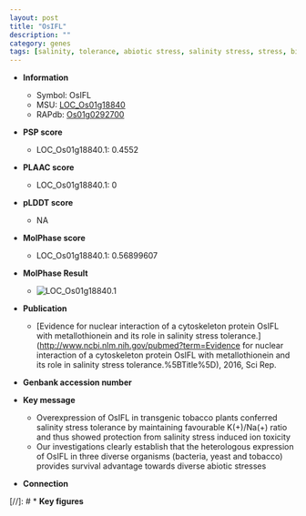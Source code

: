 ```yaml
---
layout: post
title: "OsIFL"
description: ""
category: genes
tags: [salinity, tolerance, abiotic stress, salinity stress, stress, biotic stress, stress tolerance]
---
```


* **Information**  
    + Symbol: OsIFL  
    + MSU: [LOC_Os01g18840](http://rice.plantbiology.msu.edu/cgi-bin/ORF_infopage.cgi?orf=LOC_Os01g18840)  
    + RAPdb: [Os01g0292700](http://rapdb.dna.affrc.go.jp/viewer/gbrowse_details/irgsp1?name=Os01g0292700)  

* **PSP score**  
    + LOC_Os01g18840.1: 0.4552 

* **PLAAC score**  
    + LOC_Os01g18840.1: 0 

* **pLDDT score**
    + NA


* **MolPhase score**
    + LOC_Os01g18840.1: 0.56899607

* **MolPhase Result**
    + ![LOC_Os01g18840.1](https://304243504.github.io/Pictures/LOC_Os01g/LOC_Os01g18840.1.png)

* **Publication**  
    + [Evidence for nuclear interaction of a cytoskeleton protein OsIFL with metallothionein and its role in salinity stress tolerance.](http://www.ncbi.nlm.nih.gov/pubmed?term=Evidence for nuclear interaction of a cytoskeleton protein OsIFL with metallothionein and its role in salinity stress tolerance.%5BTitle%5D), 2016, Sci Rep.

* **Genbank accession number**  

* **Key message**  
    + Overexpression of OsIFL in transgenic tobacco plants conferred salinity stress tolerance by maintaining favourable K(+)/Na(+) ratio and thus showed protection from salinity stress induced ion toxicity
    + Our investigations clearly establish that the heterologous expression of OsIFL in three diverse organisms (bacteria, yeast and tobacco) provides survival advantage towards diverse abiotic stresses

* **Connection**  

[//]: # * **Key figures**  


